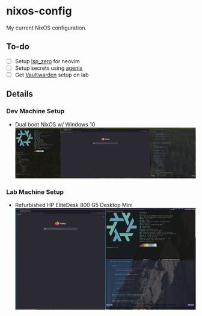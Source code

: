 # nixos-config
My current NixOS configuration.

## To-do
- [ ] Setup [lsp_zero](https://github.com/VonHeikemen/lsp-zero.nvim) for neovim
- [ ] Setup secrets using [agenix](https://github.com/ryantm/agenix)
- [ ] Get [Vaultwarden](https://github.com/dani-garcia/vaultwarden) setup on lab

## Details
### Dev Machine Setup
* Dual boot NixOS w/ Windows 10
![Current dev setup screenshot](./screenshots/dev-2024-08-02.png)

### Lab Machine Setup
* Refurbished HP EliteDesk 800 G5 Desktop Mini
![Current lab setup screenshot](./screenshots/lab-2024-08-03.png)

